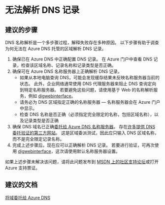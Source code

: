<properties 
    pageTitle="I can't resolve my DNS record"
    description="无法在 Azure DNS 托管的 DNS 区域解析新 DNS 记录。"
    service="microsoft.network"
    resource="dnszones"
    authors="jtuliani"
    displayOrder="3"
    selfHelpType="resource"
    supportTopicIds=""
    productPesIds=""
    resourceTags=""
    cloudEnvironments="public"
/>


# <a name="i-cant-resolve-my-dns-record"></a>无法解析 DNS 记录

## <a name="recommended-steps"></a>**建议的步骤**

DNS 名称解析是一个多步骤过程，解释失败存在多种原因。 以下步骤有助于调查为何无法在 Azure DNS 托管的区域解析 DNS 记录。

1.  确保已在 Azure DNS 中正确配置 DNS 记录。 在 Azure 门户中查看 DNS 记录，检查该区域名称、记录名称和记录类型是否正确。
2.  确保可在 Azure DNS 名称服务器上正确解析 DNS 记录。
    - 如果从本地电脑查询 DNS，可能会发现缓存结果未反映名称服务器当前的状态。  此外，企业网络通常使用 DNS 代理服务器来阻止 DNS 查询定向到特定名称服务器。  若要避免这些问题，请使用基于 Web 的名称解析服务，例如 [digwebinterface](http://digwebinterface.com)。
    - 请务必为 DNS 区域指定正确的名称服务器 — 名称服务器会在 Azure 门户中显示。
    - 检查 DNS 名称是否正确（必须指定完全限定的名称，包括区域名称），以及记录类型是否正确
3.  确保 DNS 域名已正确[委托给 Azure DNS 名称服务器](https://docs.microsoft.com/azure/dns/dns-domain-delegation)。 存在[许多提供 DNS 委托验证的第三方网站]( https://www.bing.com/search?q=dns+check+tool)。 这是区域委派测试，因此应只输入 DNS 区域名称，而不是完全限定记录名称。
4.  完成上述步骤后，现在应可以正确解析 DNS 记录。 若要进行验证，可再次使用 [digwebinterface](http://digwebinterface.com)，这次请使用默认名称服务器设置。

如果上述步骤未解决该问题，请将此问题发布到 [MSDN 上的社区支持论坛](https://social.msdn.microsoft.com/Forums/en-US/home?forum=WAVirtualMachinesVirtualNetwork)或打开 Azure 支持票证。

## <a name="recommended-documents"></a>**建议的文档**

[将域委托给 Azure DNS](https://docs.microsoft.com/azure/dns/dns-domain-delegation)





<!--HONumber=Dec16_HO1-->


